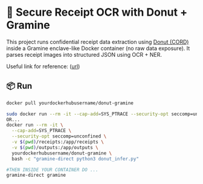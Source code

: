 # 🔐 Secure Receipt OCR with Donut + Gramine

This project runs confidential receipt data extraction using [Donut (CORD)](https://github.com/clovaai/donut) inside a Gramine enclave-like Docker container (no raw data exposure). It parses receipt images into structured JSON using OCR + NER.

Useful link for reference:
([url](https://gramine.readthedocs.io/en/latest/tutorials/pytorch/index.html))
## 📦 Run

```bash
docker pull yourdockerhubusername/donut-gramine

sudo docker run --rm -it --cap-add=SYS_PTRACE --security-opt seccomp=unconfined --entrypoint /bin/bash donut-gramine-final
OR...
docker run --rm -it \
  --cap-add=SYS_PTRACE \
  --security-opt seccomp=unconfined \
  -v $(pwd)/receipts:/app/receipts \
  -v $(pwd)/outputs:/app/outputs \
  yourdockerhubusername/donut-gramine \
  bash -c "gramine-direct python3 donut_infer.py"

#THEN INSIDE YOUR CONTAINER DO ...
gramine-direct gramine
